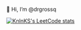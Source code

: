 👋 Hi, I’m @drgrossq


<!---
drgrossq/drgrossq is a ✨ special ✨ repository because its `README.md` (this file) appears on your GitHub profile.
You can click the Preview link to take a look at your changes.
--->
[![KnlnKS's LeetCode stats](https://leetcode-stats-six.vercel.app/?username=drgross)](https://github.com/drgross/leetcode-stats)

